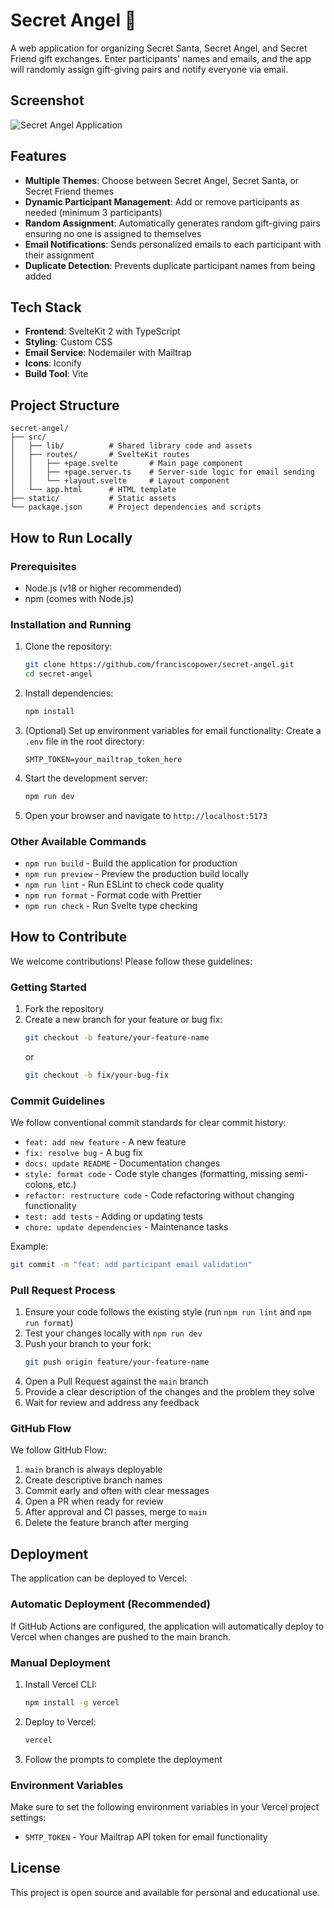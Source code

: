 # Secret Angel 🎁

A web application for organizing Secret Santa, Secret Angel, and Secret Friend gift exchanges. Enter participants' names and emails, and the app will randomly assign gift-giving pairs and notify everyone via email.

## Screenshot

![Secret Angel Application](https://github.com/user-attachments/assets/57caffe5-4979-4d63-a0c9-969c01d24d4f)

## Features

- **Multiple Themes**: Choose between Secret Angel, Secret Santa, or Secret Friend themes
- **Dynamic Participant Management**: Add or remove participants as needed (minimum 3 participants)
- **Random Assignment**: Automatically generates random gift-giving pairs ensuring no one is assigned to themselves
- **Email Notifications**: Sends personalized emails to each participant with their assignment
- **Duplicate Detection**: Prevents duplicate participant names from being added

## Tech Stack

- **Frontend**: SvelteKit 2 with TypeScript
- **Styling**: Custom CSS
- **Email Service**: Nodemailer with Mailtrap
- **Icons**: Iconify
- **Build Tool**: Vite

## Project Structure

```
secret-angel/
├── src/
│   ├── lib/          # Shared library code and assets
│   ├── routes/       # SvelteKit routes
│   │   ├── +page.svelte       # Main page component
│   │   ├── +page.server.ts    # Server-side logic for email sending
│   │   └── +layout.svelte     # Layout component
│   └── app.html      # HTML template
├── static/           # Static assets
└── package.json      # Project dependencies and scripts
```

## How to Run Locally

### Prerequisites

- Node.js (v18 or higher recommended)
- npm (comes with Node.js)

### Installation and Running

1. Clone the repository:
   ```sh
   git clone https://github.com/franciscopower/secret-angel.git
   cd secret-angel
   ```

2. Install dependencies:
   ```sh
   npm install
   ```

3. (Optional) Set up environment variables for email functionality:
   Create a `.env` file in the root directory:
   ```
   SMTP_TOKEN=your_mailtrap_token_here
   ```

4. Start the development server:
   ```sh
   npm run dev
   ```

5. Open your browser and navigate to `http://localhost:5173`

### Other Available Commands

- `npm run build` - Build the application for production
- `npm run preview` - Preview the production build locally
- `npm run lint` - Run ESLint to check code quality
- `npm run format` - Format code with Prettier
- `npm run check` - Run Svelte type checking

## How to Contribute

We welcome contributions! Please follow these guidelines:

### Getting Started

1. Fork the repository
2. Create a new branch for your feature or bug fix:
   ```sh
   git checkout -b feature/your-feature-name
   ```
   or
   ```sh
   git checkout -b fix/your-bug-fix
   ```

### Commit Guidelines

We follow conventional commit standards for clear commit history:

- `feat: add new feature` - A new feature
- `fix: resolve bug` - A bug fix
- `docs: update README` - Documentation changes
- `style: format code` - Code style changes (formatting, missing semi-colons, etc.)
- `refactor: restructure code` - Code refactoring without changing functionality
- `test: add tests` - Adding or updating tests
- `chore: update dependencies` - Maintenance tasks

Example:
```sh
git commit -m "feat: add participant email validation"
```

### Pull Request Process

1. Ensure your code follows the existing style (run `npm run lint` and `npm run format`)
2. Test your changes locally with `npm run dev`
3. Push your branch to your fork:
   ```sh
   git push origin feature/your-feature-name
   ```
4. Open a Pull Request against the `main` branch
5. Provide a clear description of the changes and the problem they solve
6. Wait for review and address any feedback

### GitHub Flow

We follow GitHub Flow:
1. `main` branch is always deployable
2. Create descriptive branch names
3. Commit early and often with clear messages
4. Open a PR when ready for review
5. After approval and CI passes, merge to `main`
6. Delete the feature branch after merging

## Deployment

The application can be deployed to Vercel:

### Automatic Deployment (Recommended)

If GitHub Actions are configured, the application will automatically deploy to Vercel when changes are pushed to the main branch.

### Manual Deployment

1. Install Vercel CLI:
   ```sh
   npm install -g vercel
   ```

2. Deploy to Vercel:
   ```sh
   vercel
   ```

3. Follow the prompts to complete the deployment

### Environment Variables

Make sure to set the following environment variables in your Vercel project settings:
- `SMTP_TOKEN` - Your Mailtrap API token for email functionality

## License

This project is open source and available for personal and educational use.
